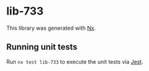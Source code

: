 # lib-733

This library was generated with [Nx](https://nx.dev).

## Running unit tests

Run `nx test lib-733` to execute the unit tests via [Jest](https://jestjs.io).
